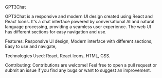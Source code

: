 GPT3Chat

GPT3Chat is a responsive and modern UI design created using React and React Icons. It's a chat interface powered by conversational AI and natural language processing, providing a seamless user experience. The web UI has different sections for easy navigation and use.

Features:
Responsive UI design,
Modern interface with different sections,
Easy to use and navigate,

Technologies Used:
React,
React Icons,
HTML,
CSS.

Contributing:
Contributions are welcome! Feel free to open a pull request or submit an issue if you find any bugs or want to suggest an improvement.

